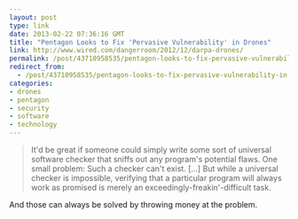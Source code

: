 ```yaml
---
layout: post
type: link
date: 2013-02-22 07:36:16 GMT
title: "Pentagon Looks to Fix 'Pervasive Vulnerability' in Drones"
link: http://www.wired.com/dangerroom/2012/12/darpa-drones/
permalink: /post/43710958535/pentagon-looks-to-fix-pervasive-vulnerability-in
redirect_from: 
  - /post/43710958535/pentagon-looks-to-fix-pervasive-vulnerability-in
categories:
- drones
- pentagon
- security
- software
- technology
---
```

<blockquote><div>It'd be great if someone could simply write some sort of universal software checker that sniffs out any program's potential flaws. One small problem: Such a checker can't exist. [...] But while a universal checker is impossible, verifying that a particular program will always work as promised is merely an exceedingly-freakin'-difficult task.</div></blockquote>
<p>And those can always be solved by throwing money at the problem.</p> 